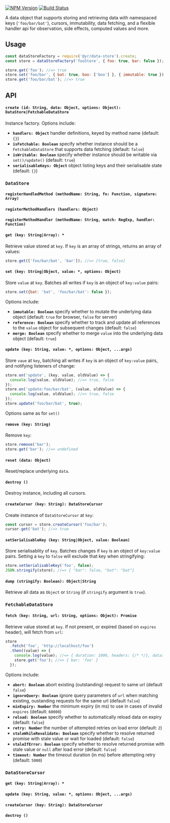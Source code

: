 [![NPM Version](https://img.shields.io/npm/v/@yr/data-store.svg?style=flat)](https://npmjs.org/package/@yr/data-store)
[![Build Status](https://img.shields.io/travis/YR/data-store.svg?style=flat)](https://travis-ci.org/YR/data-store?branch=master)

A data object that supports storing and retrieving data with namespaced keys (`'foo/bar/bat'`), cursors, immutability, data fetching, and a flexible handler api for observation, side effects, computed values and more.

## Usage

```js
const dataStoreFactory = require('@yr/data-store').create;
const store = dataStoreFactory('fooStore', { foo: true, bar: false });

store.get('foo'); //=> true
store.set('foo/bar', { bat: true, boo: ['boo'] }, { immutable: true });
store.get('foo/bar/bat'); //=> true
```

## API

#### `create (id: String, data: Object, options: Object): DataStore|FetchableDataStore` 
Instance factory. Options include:

- **`handlers: Object`** handler definitions, keyed by method name (default: `{}`)
- **`isFetchable: Boolean`** specify whether instance should be a `FetchableDataStore` that supports data fetching (default: `false`)
- **`isWritable: Boolean`** specify whether instance should be writable via `set()/update()` (default: `true`)
- **`serialisableKeys: Object`** object listing keys and their serialisable state (default: `{}`)

### `DataStore`

#### `registerHandledMethod (methodName: String, fn: Function, signature: Array)`

#### `registerMethodHandlers (handlers: Object)`

#### `registerMethodHandler (methodName: String, match: RegExp, handler: Function)`

#### `get (key: String|Array): *` 
Retrieve value stored at `key`. If `key` is an array of strings, returns an array of values:

```js
store.get(['foo/bar/bat', 'bar']); //=> [true, false]
```

#### `set (key: String|Object, value: *, options: Object)` 
Store `value` at `key`. Batches all writes if `key` is an object of `key:value` pairs:

```js
store.set({bat: 'bat', 'foo/bar/bat': false });
```

Options include:
- **`immutable: Boolean`** specify whether to mutate the underlying data object (default: `true` for browser, `false` for server)
- **`reference: Boolean`** specify whether to track and update all references to the `value` object for subsequent changes (default: `false`)
- **`merge: Boolean`** specify whether to merge `value` into the underlying data object (default: `true`)

#### `update (key: String, value: *, options: Object, ...args)`
Store `vaue` at `key`, batching all writes if `key` is an object of `key:value` pairs, and notifying listeners of change:

```js
store.on('update', (key, value, oldValue) => {
  console.log(value, oldValue); //=> true, false
});
store.on('update:foo/bar/bat', (value, oldValue) => {
  console.log(value, oldValue); //=> true, false
});
store.update('foo/bar/bat', true);
```

Options same as for `set()`

#### `remove (key: String)`
Remove `key`:

```js
store.remove('bar');
store.get('bar'); //=> undefined
```

#### `reset (data: Object)`
Reset/replace underlying `data`.

#### `destroy ()`
Destroy instance, including all cursors.

#### `createCursor (key: String): DataStoreCursor`
Create instance of `DataStoreCursor` at `key`:

```js
const cursor = store.createCursor('foo/bar');
cursor.get('bat'); //=> true
```

#### `setSerialisableKey (key: String|Object, value: Boolean)`
Store serialisablity of `key`. Batches changes if `key` is an object of `key:value` pairs. Setting a `key` to `false` will exclude that key when stringifying:

```js
store.setSerialisableKey('foo', false);
JSON.stringify(store); //=> { "bar": false, "bat": "bat"}
```

#### `dump (stringify: Boolean): Object|String`
Retrieve all data as `Object` or `String` (if `stringify` argument is `true`).

### `FetchableDataStore`

#### `fetch (key: String, url: String, options: Object): Promise`
Retrieve value stored at `key`. If not present, or expired (based on `expires` header), will fetch from `url`:

```js
store
  .fetch('foo', 'http://localhost/foo')
  .then((value) => {
    console.log(value); //=> { duration: 1000, headers: {/* */}, data: { bar: 'foo' } }
    store.get('foo'); //=> { bar: 'foo' }
  });
```

Options include:
- **`abort: Boolean`** abort existing (outstanding) request to same url (default `false`)
- **`ignoreQuery: Boolean`** ignore query parameters of `url` when matching existing, oustanding requests for the same url (default `false`)
- **`minExpiry: Number`** the minimum expiry (in ms) to use in cases of invalid `expires` (default: `60000`)
- **`reload: Boolean`** specify whether to automatically reload data on expiry (default: `false`)
- **`retry: Number`** the number of attempted retries on load error (default: `2`)
- **`staleWhileRevalidate: Boolean`** specify whether to resolve returned promise with stale value or wait for loaded (default: `false`)
- **`staleIfError: Boolean`** specify whether to resolve returned promise with stale value or `null` after load error (default: `false`)
- **`timeout: Number`** the timeout duration (in ms) before attempting retry (default: `5000`)

### `DataStoreCursor`

#### `get (key: String|Array): *`

#### `update (key: String, value: *, options: Object, ...args)`

#### `createCursor (key: String): DataStoreCursor`

#### `destroy ()`
